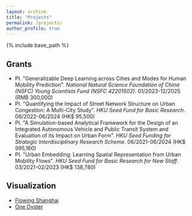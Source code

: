 ```yaml
---
layout: archive
title: "Projects"
permalink: /projects/
author_profile: true
---
```


{% include base_path %}

## Grants
* PI. "Generalizable Deep Learning across Cities and Modes for Human Mobility Prediction". *National Natural Science Foundation of China (NSFC) Young Scientists Fund (NSFC 42201502)*. 01/2023-12/2025 (RMB 300,000)
* PI. "Quantifying the Impact of Street Network Structure on Urban Congestion: A Multi-City Study". *HKU Seed Fund for Basic Research*. 06/2022-06/2024 (HK$ 95,500)
* PI. "A Simulation-based Analytical Framework for the Design of an Integrated Autonomous Vehicle and Public Transit System and Evaluation of its Impact on Urban Form". *HKU Seed Funding for Strategic Interdisciplinary Research Scheme*. 06/2021-06/2024 (HK$ 995,160)
* PI. "Urban Embedding: Learning Spatial Representation from Urban Mobility Flows". *HKU Seed Fund for Basic Research for New Staff*. 03/2021-02/2023 (HK$ 138,780)


## Visualization
* [Flowing Shanghai](http://web.mit.edu/zhanzhao/www/flowing-shanghai/)
* [One Oyster](http://zhanzhaowf.github.io/one_oyster/)
